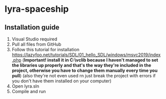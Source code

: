 # lyra-spaceship

## Installation guide
1. Visual Studio required
2. Pull all files from GitHub
3. Follow this tutorial for installation https://lazyfoo.net/tutorials/SDL/01_hello_SDL/windows/msvc2019/index.php (**Important! install it in C:\vclib because I haven't managed to set the libraries up properly and that's the way they're included in the project, otherwise you have to change them manually every time you pull**) (also they're not even used rn just break the project with errors if you don't have them installed on your computer)
4. Open lyra.sln
5. Compile and run

